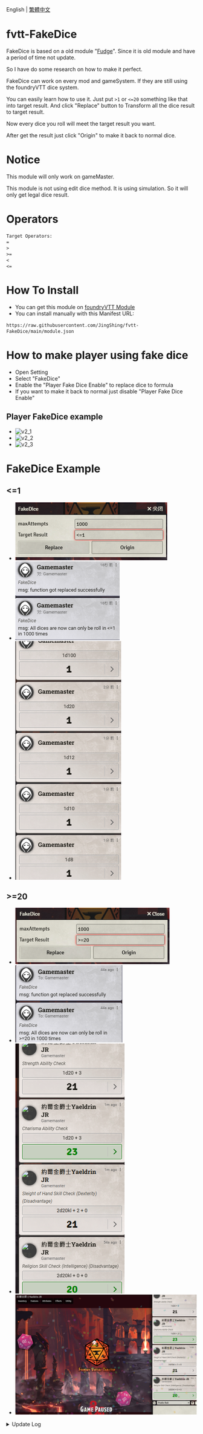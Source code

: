 English | [繁體中文](README_TCH.md)
# fvtt-FakeDice
FakeDice is based on a old module "[Fudge](https://github.com/troygoode/fvtt-fudge)". Since it is old module and have a period of time not update.

So I have do some research on how to make it perfect.

FakeDice can work on every mod and gameSystem. If they are still using the foundryVTT dice system.

You can easily learn how to use it. Just put ```>1``` or ```<=20``` something like that into target result. And click "Replace" button to Transform all the dice result to target result.

Now every dice you roll will meet the target result you want.

After get the result just click "Origin" to make it back to normal dice.

# Notice
This module will only work on gameMaster.

This module is not using edit dice method. It is using simulation. So it will only get legal dice result.

# Operators
```
Target Operators:
=
>
>=
<
<=
```

# How To Install
* You can get this module on [foundryVTT Module](https://foundryvtt.com/packages/fakedice)
* You can install manually with this Manifest URL:
```
https://raw.githubusercontent.com/JingShing/fvtt-FakeDice/main/module.json
```

# How to make player using fake dice
* Open Setting
* Select "FakeDice"
* Enable the "Player Fake Dice Enable" to replace dice to formula
* If you want to make it back to normal just disable "Player Fake Dice Enable"

## Player FakeDice example
* ![v2_1](https://github.com/JingShing/fvtt-FakeDice/blob/main/image/v2_1.png)
* ![v2_2](https://github.com/JingShing/fvtt-FakeDice/blob/main/image/v2_2.png)
* ![v2_3](https://github.com/JingShing/fvtt-FakeDice/blob/main/image/v2_3.png)

# FakeDice Example
## <=1
* ![st1_1](image/st1_1.png)
* ![st1_2](image/st1_2.png)
* ![st1_3](image/st1_3.png)
## >=20
* ![st2_1](image/gt20_1.png)
* ![st2_2](image/gt20_2.png)
* ![st2_3](image/gt20_3.png)
* ![st2_4](image/gt20_4.png)

<details>
<summary>Update Log</summary>

## Ver 0.0.1

# fvtt-FakeDice
FakeDice is based on a old module "[Fudge](https://github.com/troygoode/fvtt-fudge)". Since it is old module and have a period of time not update.

So I have do some research on how to make it perfect.

FakeDice can work on every mod and gameSystem. If they are still using the foundryVTT dice system.

You can easily learn how to use it. Just put ```>1``` or ```<=20``` something like that into target result. And click "Replace" button to Transform all the dice result to target result.

Now every dice you roll will meet the target result you want.

After get the result just click "Origin" to make it back to normal dice.

# Notice
This module will only work on gameMaster.

This module is not using edit dice method. It is using simulation. So it will only get legal dice result.

# Operators
```
Target Operators:
=
>
>=
<
<=
```

# How To Install
You can install manually with this Manifest URL:

```
https://raw.githubusercontent.com/JingShing/fvtt-FakeDice/main/module.json
```

# Example
## <=1
* ![st1_1](https://github.com/JingShing/fvtt-FakeDice/blob/main/image/st1_1.png)
* ![st1_2](https://github.com/JingShing/fvtt-FakeDice/blob/main/image/st1_2.png)
* ![st1_3](https://github.com/JingShing/fvtt-FakeDice/blob/main/image/st1_3.png)
## >=20
* ![st2_1](https://github.com/JingShing/fvtt-FakeDice/blob/main/image/gt20_1.png)
* ![st2_2](https://github.com/JingShing/fvtt-FakeDice/blob/main/image/gt20_2.png)
* ![st2_3](https://github.com/JingShing/fvtt-FakeDice/blob/main/image/gt20_3.png)
* ![st2_4](https://github.com/JingShing/fvtt-FakeDice/blob/main/image/gt20_4.png)

## Ver 0.0.2
# Feature
Now GameMaster can using setting to set fakeDice on players to make them using fake dice.

# How to use
* Open Setting
* Select "FakeDice"
* Enable the "Player Fake Dice Enable" to replace dice to formula
* If you want to make it back to normal just disable "Player Fake Dice Enable"

## example
* ![v2_1](https://github.com/JingShing/fvtt-FakeDice/blob/main/image/v2_1.png)
* ![v2_2](https://github.com/JingShing/fvtt-FakeDice/blob/main/image/v2_2.png)
* ![v2_3](https://github.com/JingShing/fvtt-FakeDice/blob/main/image/v2_3.png)
</details>
